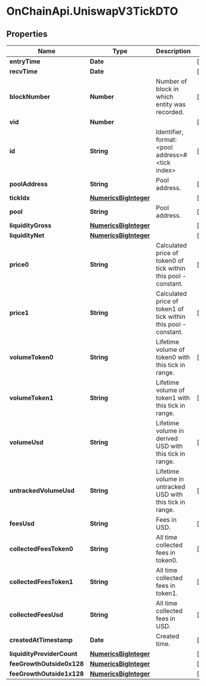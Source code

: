 # OnChainApi.UniswapV3TickDTO

## Properties

Name | Type | Description | Notes
------------ | ------------- | ------------- | -------------
**entryTime** | **Date** |  | [optional] 
**recvTime** | **Date** |  | [optional] 
**blockNumber** | **Number** | Number of block in which entity was recorded. | [optional] 
**vid** | **Number** |  | [optional] 
**id** | **String** | Identifier, format: &lt;pool address&gt;#&lt;tick index&gt; | [optional] 
**poolAddress** | **String** | Pool address. | [optional] 
**tickIdx** | [**NumericsBigInteger**](NumericsBigInteger.md) |  | [optional] 
**pool** | **String** | Pool address. | [optional] 
**liquidityGross** | [**NumericsBigInteger**](NumericsBigInteger.md) |  | [optional] 
**liquidityNet** | [**NumericsBigInteger**](NumericsBigInteger.md) |  | [optional] 
**price0** | **String** | Calculated price of token0 of tick within this pool - constant. | [optional] 
**price1** | **String** | Calculated price of token1 of tick within this pool - constant. | [optional] 
**volumeToken0** | **String** | Lifetime volume of token0 with this tick in range. | [optional] 
**volumeToken1** | **String** | Lifetime volume of token1 with this tick in range. | [optional] 
**volumeUsd** | **String** | Lifetime volume in derived USD with this tick in range. | [optional] 
**untrackedVolumeUsd** | **String** | Lifetime volume in untracked USD with this tick in range. | [optional] 
**feesUsd** | **String** | Fees in USD. | [optional] 
**collectedFeesToken0** | **String** | All time collected fees in token0. | [optional] 
**collectedFeesToken1** | **String** | All time collected fees in token1. | [optional] 
**collectedFeesUsd** | **String** | All time collected fees in USD. | [optional] 
**createdAtTimestamp** | **Date** | Created time. | [optional] 
**liquidityProviderCount** | [**NumericsBigInteger**](NumericsBigInteger.md) |  | [optional] 
**feeGrowthOutside0x128** | [**NumericsBigInteger**](NumericsBigInteger.md) |  | [optional] 
**feeGrowthOutside1x128** | [**NumericsBigInteger**](NumericsBigInteger.md) |  | [optional] 


